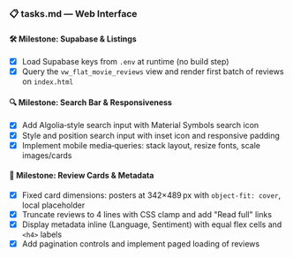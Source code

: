 ### 📋 tasks.md — Web Interface

#### 🛠️ Milestone: Supabase & Listings
- [x] Load Supabase keys from `.env` at runtime (no build step)
- [x] Query the `vw_flat_movie_reviews` view and render first batch of reviews on `index.html`

#### 🔍 Milestone: Search Bar & Responsiveness
- [x] Add Algolia‑style search input with Material Symbols search icon
- [x] Style and position search input with inset icon and responsive padding
- [x] Implement mobile media‑queries: stack layout, resize fonts, scale images/cards

#### 💎 Milestone: Review Cards & Metadata
- [x] Fixed card dimensions: posters at 342×489 px with `object-fit: cover`, local placeholder
- [x] Truncate reviews to 4 lines with CSS clamp and add "Read full" links
- [x] Display metadata inline (Language, Sentiment) with equal flex cells and `<h4>` labels
- [x] Add pagination controls and implement paged loading of reviews
